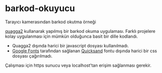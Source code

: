 # barkod-okuyucu
Tarayıcı kamerasından barkod okutma örneği

[quagga2](https://github.com/ericblade/quagga2) kullanarak yapılmış bir barkod okuma uygulaması.
Farklı projelere kolay uygulanması için mümkün olduğunca basit bir dille kodlandı.
- Quagga2 dışında harici bir javascript dosyası kullanılmadı.
- [Google Fonts](https://fonts.google.com) tarafından sağlanan [Quicksand](https://fonts.googleapis.com/css2?family=Quicksand:wght@300;500;700&display=swap) fontu dışında harici bir css dosyası çağırılmadı.

Çalışması için https sunucu veya localhost'tan erişim sağlanması gerekir.
